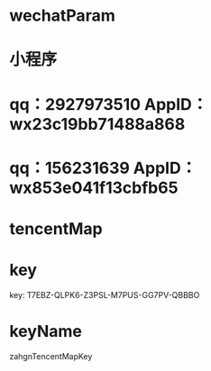 # wechatParam
# 小程序
# qq：2927973510   AppID：wx23c19bb71488a868
# qq：156231639    AppID：wx853e041f13cbfb65

# tencentMap
# key
key: T7EBZ-QLPK6-Z3PSL-M7PUS-GG7PV-QBBBO
# keyName
zahgnTencentMapKey
